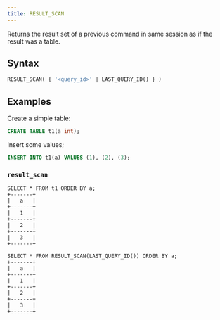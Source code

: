 ```yaml
---
title: RESULT_SCAN
---
```


Returns the result set of a previous command in same session as if the result was a table.


## Syntax

```sql
RESULT_SCAN( { '<query_id>' | LAST_QUERY_ID() } )
```

## Examples

Create a simple table:

```sql
CREATE TABLE t1(a int);
```

Insert some values;

```sql
INSERT INTO t1(a) VALUES (1), (2), (3);
```

### `result_scan`


```shell
SELECT * FROM t1 ORDER BY a;
+-------+
|   a   |
+-------+
|   1   |
+-------+
|   2   |
+-------+
|   3   |
+-------+
```


```shell
SELECT * FROM RESULT_SCAN(LAST_QUERY_ID()) ORDER BY a;
+-------+
|   a   |
+-------+
|   1   |
+-------+
|   2   |
+-------+
|   3   |
+-------+
```

